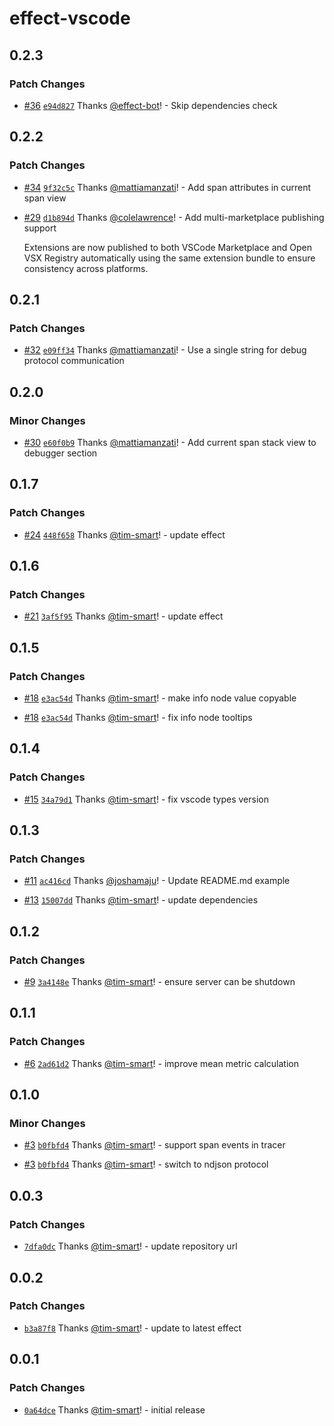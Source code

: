 # effect-vscode

## 0.2.3

### Patch Changes

- [#36](https://github.com/Effect-TS/vscode-extension/pull/36) [`e94d827`](https://github.com/Effect-TS/vscode-extension/commit/e94d8279885ffac6205ac4c3ddc8f4f6a058be73) Thanks [@effect-bot](https://github.com/effect-bot)! - Skip dependencies check

## 0.2.2

### Patch Changes

- [#34](https://github.com/Effect-TS/vscode-extension/pull/34) [`9f32c5c`](https://github.com/Effect-TS/vscode-extension/commit/9f32c5c12706cf0d1a7764890b0f89118222c2f0) Thanks [@mattiamanzati](https://github.com/mattiamanzati)! - Add span attributes in current span view

- [#29](https://github.com/Effect-TS/vscode-extension/pull/29) [`d1b894d`](https://github.com/Effect-TS/vscode-extension/commit/d1b894d4a2784eb6bed572fc6c36ac134cedba3d) Thanks [@colelawrence](https://github.com/colelawrence)! - Add multi-marketplace publishing support

  Extensions are now published to both VSCode Marketplace and Open VSX Registry automatically using the same extension bundle to ensure consistency across platforms.

## 0.2.1

### Patch Changes

- [#32](https://github.com/Effect-TS/vscode-extension/pull/32) [`e09ff34`](https://github.com/Effect-TS/vscode-extension/commit/e09ff3455ba4b5fc9e160b844daae44039aeeaca) Thanks [@mattiamanzati](https://github.com/mattiamanzati)! - Use a single string for debug protocol communication

## 0.2.0

### Minor Changes

- [#30](https://github.com/Effect-TS/vscode-extension/pull/30) [`e60f0b9`](https://github.com/Effect-TS/vscode-extension/commit/e60f0b9d9b77059c9b374397a5d1dab4039a3146) Thanks [@mattiamanzati](https://github.com/mattiamanzati)! - Add current span stack view to debugger section

## 0.1.7

### Patch Changes

- [#24](https://github.com/Effect-TS/vscode-extension/pull/24) [`448f658`](https://github.com/Effect-TS/vscode-extension/commit/448f658f6854a258d2ca3c68cbb4d4bfc2ff81cc) Thanks [@tim-smart](https://github.com/tim-smart)! - update effect

## 0.1.6

### Patch Changes

- [#21](https://github.com/Effect-TS/vscode-extension/pull/21) [`3af5f95`](https://github.com/Effect-TS/vscode-extension/commit/3af5f958026cc065e849a7dbc02e839a16cb6bc4) Thanks [@tim-smart](https://github.com/tim-smart)! - update effect

## 0.1.5

### Patch Changes

- [#18](https://github.com/Effect-TS/vscode-extension/pull/18) [`e3ac54d`](https://github.com/Effect-TS/vscode-extension/commit/e3ac54d60e6b244509a558b14fb54a44a59e3cb4) Thanks [@tim-smart](https://github.com/tim-smart)! - make info node value copyable

- [#18](https://github.com/Effect-TS/vscode-extension/pull/18) [`e3ac54d`](https://github.com/Effect-TS/vscode-extension/commit/e3ac54d60e6b244509a558b14fb54a44a59e3cb4) Thanks [@tim-smart](https://github.com/tim-smart)! - fix info node tooltips

## 0.1.4

### Patch Changes

- [#15](https://github.com/Effect-TS/vscode-extension/pull/15) [`34a79d1`](https://github.com/Effect-TS/vscode-extension/commit/34a79d19fe062f5893114520c082c8dc97de6aa1) Thanks [@tim-smart](https://github.com/tim-smart)! - fix vscode types version

## 0.1.3

### Patch Changes

- [#11](https://github.com/Effect-TS/vscode-extension/pull/11) [`ac416cd`](https://github.com/Effect-TS/vscode-extension/commit/ac416cdabf24a24dcf6bf3119d20e8e037bc372d) Thanks [@joshamaju](https://github.com/joshamaju)! - Update README.md example

- [#13](https://github.com/Effect-TS/vscode-extension/pull/13) [`15007dd`](https://github.com/Effect-TS/vscode-extension/commit/15007dd0ddef50ad3ef78298918adc7d63427c14) Thanks [@tim-smart](https://github.com/tim-smart)! - update dependencies

## 0.1.2

### Patch Changes

- [#9](https://github.com/Effect-TS/vscode-extension/pull/9) [`3a4148e`](https://github.com/Effect-TS/vscode-extension/commit/3a4148e3713fb2402054b917c27b5cafe84e6335) Thanks [@tim-smart](https://github.com/tim-smart)! - ensure server can be shutdown

## 0.1.1

### Patch Changes

- [#6](https://github.com/Effect-TS/vscode-extension/pull/6) [`2ad61d2`](https://github.com/Effect-TS/vscode-extension/commit/2ad61d2269e17f3166b69465cd3686e81831daa1) Thanks [@tim-smart](https://github.com/tim-smart)! - improve mean metric calculation

## 0.1.0

### Minor Changes

- [#3](https://github.com/Effect-TS/vscode-extension/pull/3) [`b0fbfd4`](https://github.com/Effect-TS/vscode-extension/commit/b0fbfd4331511a7b66d6042bc75e697d158317e0) Thanks [@tim-smart](https://github.com/tim-smart)! - support span events in tracer

- [#3](https://github.com/Effect-TS/vscode-extension/pull/3) [`b0fbfd4`](https://github.com/Effect-TS/vscode-extension/commit/b0fbfd4331511a7b66d6042bc75e697d158317e0) Thanks [@tim-smart](https://github.com/tim-smart)! - switch to ndjson protocol

## 0.0.3

### Patch Changes

- [`7dfa0dc`](https://github.com/Effect-TS/vscode-extension/commit/7dfa0dca7e930e48d9f81139fe29507202f7da7c) Thanks [@tim-smart](https://github.com/tim-smart)! - update repository url

## 0.0.2

### Patch Changes

- [`b3a87f8`](https://github.com/Effect-TS/vscode-extension/commit/b3a87f894170a2b419e093f4fa8f4369af04708e) Thanks [@tim-smart](https://github.com/tim-smart)! - update to latest effect

## 0.0.1

### Patch Changes

- [`0a64dce`](https://github.com/tim-smart/effect-vscode/commit/0a64dcee482db8c16464172606e54b7ab35472ec) Thanks [@tim-smart](https://github.com/tim-smart)! - initial release
